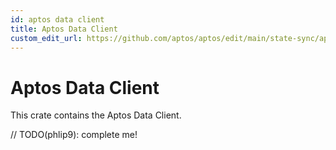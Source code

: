 ```yaml
---
id: aptos data client
title: Aptos Data Client
custom_edit_url: https://github.com/aptos/aptos/edit/main/state-sync/aptos-data-client/README.md
---
```


# Aptos Data Client

This crate contains the Aptos Data Client.

// TODO(phlip9): complete me!

